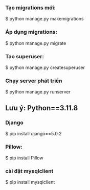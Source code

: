### Tạo migrations mới:
$ python manage.py makemigrations

### Áp dụng migrations:
$ python manage.py migrate

### Tạo superuser:
$ python manage.py createsuperuser

### Chạy server phát triển
$ python manage.py runserver

## Lưu ý: Python==3.11.8
### Django
$ pip install django==5.0.2

### Pillow:
$ pip install Pillow

### cài đặt mysqlclient
$ pip install mysqlclient

